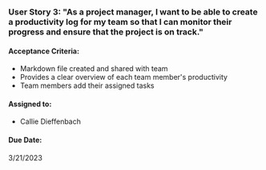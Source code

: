 ### User Story 3: "As a project manager, I want to be able to create a productivity log for my team so that I can monitor their progress and ensure that the project is on track."

#### Acceptance Criteria: 
- Markdown file created and shared with team
- Provides a clear overview of each team member's productivity
- Team members add their assigned tasks 

#### Assigned to: 
- Callie Dieffenbach

#### Due Date: 
3/21/2023
